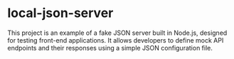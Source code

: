 # local-json-server
This project is an example of a fake JSON server built in Node.js, designed for testing front-end applications. It allows developers to define mock API endpoints and their responses using a simple JSON configuration file.


